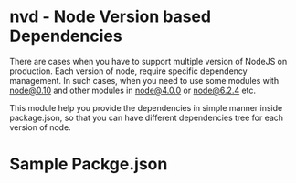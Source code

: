 # nvd - Node Version based Dependencies

There are cases when you have to support multiple version of NodeJS on production. Each version of node, require specific dependency management. In such cases, when you need to use some modules with node@0.10 and other modules in node@4.0.0 or node@6.2.4 etc. 

This module help you provide the dependencies in simple manner inside package.json, so that you can have different dependencies tree for each version of node.

# Sample Packge.json


